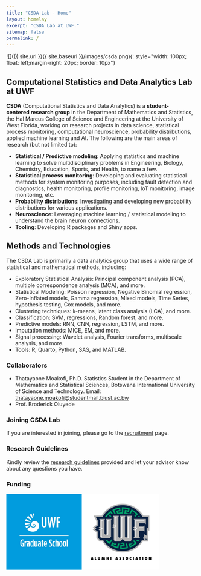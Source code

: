 ```yaml
---
title: "CSDA Lab - Home"
layout: homelay
excerpt: "CSDA Lab at UWF."
sitemap: false
permalink: /
---
```


 
 ![]({{ site.url }}{{ site.baseurl }}/images/csda.png){: style="width: 100px; float: left;margin-right: 20px; border: 10px"} <br>
 
 
## Computational Statistics and Data Analytics Lab at UWF

**CSDA** (Computational Statistics and Data Analytics) is a **student-centered research group** in the Department of Mathematics and Statistics, the Hal Marcus College of Science and Engineering at the University of West Florida, working on research projects in data science, statistical process monitoring, computational neuroscience, probability distributions, applied machine learning and AI. The following are the main areas of research (but not limited to):

- **Statistical / Predictive modeling**: Applying statistics and machine learning to solve multidisciplinary problems in Engineering, Biology, Chemistry, Education, Sports, and Health, to name a few.
- **Statistical process monitoring**: Developing and evaluating statistical methods for system monitoring purposes, including fault detection and diagnostics, health monitoring, profile monitoring, IoT monitoring, image monitoring, etc.
- **Probability distributions**: Investigating and developing new probability distributions for various applications.
- **Neuroscience**: Leveraging machine learning / statistical modeling to understand the brain neuron connections.
- **Tooling**: Developing R packages and Shiny apps.

## Methods and Technologies

The CSDA Lab is primarily a data analytics group that uses a wide range of statistical and mathematical methods, including:
- Exploratory Statistical Analysis: Principal component analysis (PCA), multiple correspondence analysis (MCA), and more.
- Statistical Modeling: Poisson regression, Negative Binomial regression, Zero-Inflated models, Gamma regression, Mixed models, Time Series, hypothesis testing, Cox models, and more.
- Clustering techniques: k-means, latent class analysis (LCA), and more.
- Classification: SVM, regressions, Random forest, and more.
- Predictive models: RNN, CNN, regression, LSTM, and more.
- Imputation methods: MICE, EM, and more.
- Signal processing: Wavelet analysis, Fourier transforms, multiscale analysis, and more. 
- Tools: R, Quarto, Python, SAS, and MATLAB.


### Collaborators
- Thatayaone Moakofi, Ph.D. Statistics Student in the Department of Mathematics and Statistical Sciences, Botswana International University of Science and Technology. Email: thatayaone.moakofi@studentmail.biust.ac.bw 
- Prof. Broderick Oluyede

### Joining CSDA Lab
If you are interested in joining, please go to the [recruitment](recruitment) page.

### Research Guidelines
Kindly review the [research guidelines](rules) provided and let your advisor know about any questions you have.

### Funding
<img src="../images/gradschooluwf.png" alt="grad school" width="200"/>
<img src="../images/alumniuwf.png" alt="alumni asso" width="200"/>


